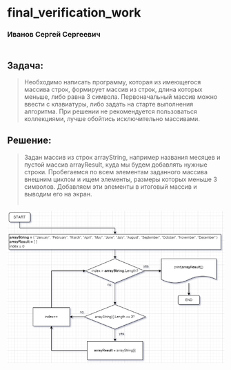 # final_verification_work

### Иванов Сергей Сергеевич <br><br>

## Задача:
> Необходимо написать программу, которая из имеющегося массива строк, формирует массив из строк, длина которых меньше, либо равна 3 символа. Первоначальный массив можно ввести с клавиатуры, либо задать на старте выполнения алгоритма. При решении не рекомендуется пользоваться коллекциями, лучше обойтись исключительно массивами.

## Решение:
> Задан массив из строк arrayString, например названия месяцев и пустой массив arrayResult, куда мы будем добавлять нужные строки. Пробегаемся по всем элементам заданного массива внешним циклом и ищем элементы, размеры которых меньше 3 символов. Добавляем эти элементы в итоговый массив и выводим его на экран.
<br><br>

![Блок-схема](/pic.drawio.png "Блок-схема")